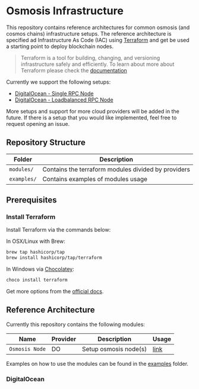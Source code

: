 # Osmosis Infrastructure

This repository contains reference architectures for common osmosis (and cosmos chains) infrastructure setups.
The reference architecture is specified ad Infrastructure As Code (IAC) using [Terraform](https://www.terraform.io/) and get be used a starting point to deploy blockchain nodes.

> Terraform is a tool for building, changing, and versioning infrastructure safely and efficiently. To learn about more about Terraform please check the [documentation](https://www.terraform.io/docs)

Currently we support the following setups:

- [DigitalOcean - Single RPC Node]()
- [DigitalOcean - Loadbalanced RPC Node]()

More setups and support for more cloud providers will be added in the future. 
If there is a setup that you would like implemented, feel free to request opening an issue.

## Repository Structure

|   Folder    |                      Description                      |
| ----------- | ----------------------------------------------------- |
| `modules/`  | Contains the terraform modules divided by providers   |
| `examples/` | Contains examples of modules usage                    |

## Prerequisites

### Install Terraform

Install Terraform via the commands below:

In OSX/Linux with Brew:

```bash
brew tap hashicorp/tap
brew install hashicorp/tap/terraform
```

In Windows via [Chocolatey](https://chocolatey.org/):

```bash
choco install terraform
```

Get more options from the [official docs](https://learn.hashicorp.com/tutorials/terraform/install-cli).

## Reference Architecture

Currently this repository contains the following modules:

|      Name      | Provider |      Description      |                     Usage                     |
| -------------- | -------- | --------------------- | -------------------------------------------- |
| `Osmosis Node` | DO       | Setup osmosis node(s) | [link](./modules/digital-ocean/osmosis-node) |

Examples on how to use the modules can be found in the [examples](./examples/) folder.

### DigitalOcean

